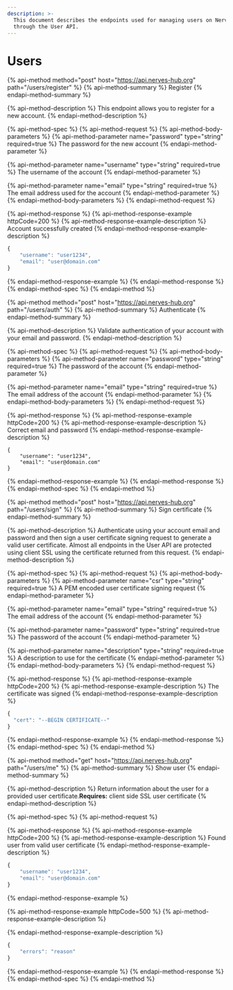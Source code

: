 ```yaml
---
description: >-
  This document describes the endpoints used for managing users on NervesHub
  through the User API.
---
```


# Users

{% api-method method="post" host="https://api.nerves-hub.org" path="/users/register" %}
{% api-method-summary %}
Register
{% endapi-method-summary %}

{% api-method-description %}
This endpoint allows you to register for a new account.
{% endapi-method-description %}

{% api-method-spec %}
{% api-method-request %}
{% api-method-body-parameters %}
{% api-method-parameter name="password" type="string" required=true %}
The password for the new account
{% endapi-method-parameter %}

{% api-method-parameter name="username" type="string" required=true %}
The username of the account
{% endapi-method-parameter %}

{% api-method-parameter name="email" type="string" required=true %}
The email address used for the account
{% endapi-method-parameter %}
{% endapi-method-body-parameters %}
{% endapi-method-request %}

{% api-method-response %}
{% api-method-response-example httpCode=200 %}
{% api-method-response-example-description %}
Account successfully created
{% endapi-method-response-example-description %}

```javascript
{
    "username": "user1234",
    "email": "user@domain.com"
}
```
{% endapi-method-response-example %}
{% endapi-method-response %}
{% endapi-method-spec %}
{% endapi-method %}

{% api-method method="post" host="https://api.nerves-hub.org" path="/users/auth" %}
{% api-method-summary %}
Authenticate
{% endapi-method-summary %}

{% api-method-description %}
Validate authentication of your account with your email and password.
{% endapi-method-description %}

{% api-method-spec %}
{% api-method-request %}
{% api-method-body-parameters %}
{% api-method-parameter name="password" type="string" required=true %}
The password of the account
{% endapi-method-parameter %}

{% api-method-parameter name="email" type="string" required=true %}
The email address of the account
{% endapi-method-parameter %}
{% endapi-method-body-parameters %}
{% endapi-method-request %}

{% api-method-response %}
{% api-method-response-example httpCode=200 %}
{% api-method-response-example-description %}
Correct email and password
{% endapi-method-response-example-description %}

```text
{
    "username": "user1234",
    "email": "user@domain.com"
}
```
{% endapi-method-response-example %}
{% endapi-method-response %}
{% endapi-method-spec %}
{% endapi-method %}

{% api-method method="post" host="https://api.nerves-hub.org" path="/users/sign" %}
{% api-method-summary %}
Sign certificate
{% endapi-method-summary %}

{% api-method-description %}
Authenticate using your account email and password and then sign a user certificate signing request to generate a valid user certificate. Almost all endpoints in the User API are protected using client SSL using the certificate returned from this request.
{% endapi-method-description %}

{% api-method-spec %}
{% api-method-request %}
{% api-method-body-parameters %}
{% api-method-parameter name="csr" type="string" required=true %}
A PEM encoded user certificate signing request
{% endapi-method-parameter %}

{% api-method-parameter name="email" type="string" required=true %}
The email address of the account
{% endapi-method-parameter %}

{% api-method-parameter name="password" type="string" required=true %}
The password of the account
{% endapi-method-parameter %}

{% api-method-parameter name="description" type="string" required=true %}
A description to use for the certificate
{% endapi-method-parameter %}
{% endapi-method-body-parameters %}
{% endapi-method-request %}

{% api-method-response %}
{% api-method-response-example httpCode=200 %}
{% api-method-response-example-description %}
The certificate was signed
{% endapi-method-response-example-description %}

```javascript
{
  "cert": "--BEGIN CERTIFICATE--"
}
```
{% endapi-method-response-example %}
{% endapi-method-response %}
{% endapi-method-spec %}
{% endapi-method %}

{% api-method method="get" host="https://api.nerves-hub.org" path="/users/me" %}
{% api-method-summary %}
Show user
{% endapi-method-summary %}

{% api-method-description %}
Return information about the user for a provided user certificate.**Requires:** client side SSL user certificate
{% endapi-method-description %}

{% api-method-spec %}
{% api-method-request %}

{% api-method-response %}
{% api-method-response-example httpCode=200 %}
{% api-method-response-example-description %}
Found user from valid user certificate
{% endapi-method-response-example-description %}

```javascript
{
    "username": "user1234",
    "email": "user@domain.com"
}
```
{% endapi-method-response-example %}

{% api-method-response-example httpCode=500 %}
{% api-method-response-example-description %}

{% endapi-method-response-example-description %}

```javascript
{
    "errors": "reason"
}
```
{% endapi-method-response-example %}
{% endapi-method-response %}
{% endapi-method-spec %}
{% endapi-method %}

